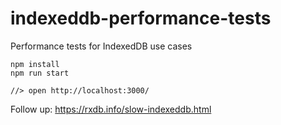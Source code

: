 # indexeddb-performance-tests
Performance tests for IndexedDB use cases


```
npm install
npm run start

//> open http://localhost:3000/
```

Follow up: https://rxdb.info/slow-indexeddb.html
